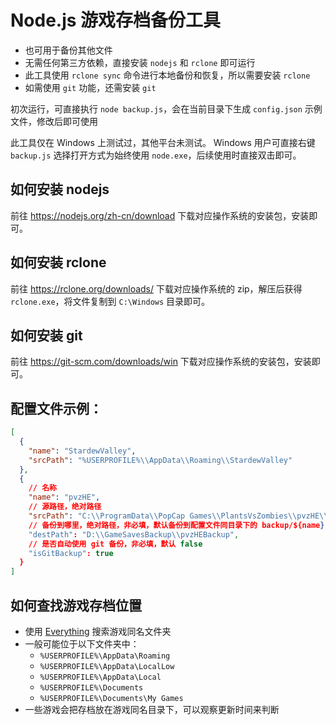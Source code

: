 # Node.js 游戏存档备份工具

- 也可用于备份其他文件
- 无需任何第三方依赖，直接安装 `nodejs` 和 `rclone` 即可运行
- 此工具使用 `rclone sync` 命令进行本地备份和恢复，所以需要安装 `rclone`
- 如需使用 `git` 功能，还需安装 `git`

初次运行，可直接执行 `node backup.js`，会在当前目录下生成 `config.json` 示例文件，修改后即可使用

此工具仅在 Windows 上测试过，其他平台未测试。
Windows 用户可直接右键 `backup.js` 选择打开方式为始终使用 `node.exe`，后续使用时直接双击即可。

## 如何安装 nodejs

前往 https://nodejs.org/zh-cn/download 下载对应操作系统的安装包，安装即可。

## 如何安装 rclone

前往 https://rclone.org/downloads/ 下载对应操作系统的 zip，解压后获得 `rclone.exe`，将文件复制到 `C:\Windows` 目录即可。

## 如何安装 git

前往 https://git-scm.com/downloads/win 下载对应操作系统的安装包，安装即可。

## 配置文件示例：

```json
[
  {
    "name": "StardewValley",
    "srcPath": "%USERPROFILE%\\AppData\\Roaming\\StardewValley"
  },
  {
    // 名称
    "name": "pvzHE",
    // 源路径，绝对路径
    "srcPath": "C:\\ProgramData\\PopCap Games\\PlantsVsZombies\\pvzHE\\yourdata",
    // 备份到哪里，绝对路径，非必填，默认备份到配置文件同目录下的 backup/${name} 文件夹
    "destPath": "D:\\GameSavesBackup\\pvzHEBackup",
    // 是否自动使用 git 备份，非必填，默认 false
    "isGitBackup": true
  }
]
```

## 如何查找游戏存档位置

- 使用 [Everything](https://www.voidtools.com/zh-cn/downloads/) 搜索游戏同名文件夹
- 一般可能位于以下文件夹中：
  - `%USERPROFILE%\AppData\Roaming`
  - `%USERPROFILE%\AppData\LocalLow`
  - `%USERPROFILE%\AppData\Local`
  - `%USERPROFILE%\Documents`
  - `%USERPROFILE%\Documents\My Games`
- 一些游戏会把存档放在游戏同名目录下，可以观察更新时间来判断
